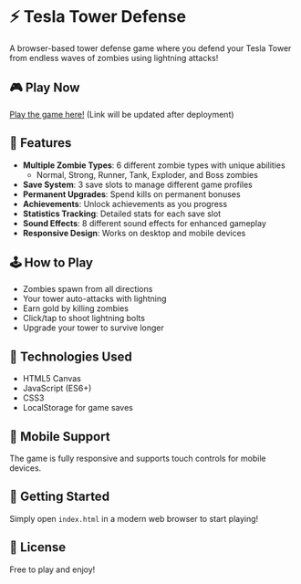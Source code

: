 # ⚡ Tesla Tower Defense

A browser-based tower defense game where you defend your Tesla Tower from endless waves of zombies using lightning attacks!

## 🎮 Play Now

[Play the game here!](#) (Link will be updated after deployment)

## 🌟 Features

- **Multiple Zombie Types**: 6 different zombie types with unique abilities
  - Normal, Strong, Runner, Tank, Exploder, and Boss zombies
- **Save System**: 3 save slots to manage different game profiles
- **Permanent Upgrades**: Spend kills on permanent bonuses
- **Achievements**: Unlock achievements as you progress
- **Statistics Tracking**: Detailed stats for each save slot
- **Sound Effects**: 8 different sound effects for enhanced gameplay
- **Responsive Design**: Works on desktop and mobile devices

## 🕹️ How to Play

- Zombies spawn from all directions
- Your tower auto-attacks with lightning
- Earn gold by killing zombies
- Click/tap to shoot lightning bolts
- Upgrade your tower to survive longer

## 🔧 Technologies Used

- HTML5 Canvas
- JavaScript (ES6+)
- CSS3
- LocalStorage for game saves

## 📱 Mobile Support

The game is fully responsive and supports touch controls for mobile devices.

## 🚀 Getting Started

Simply open `index.html` in a modern web browser to start playing!

## 📄 License

Free to play and enjoy!
